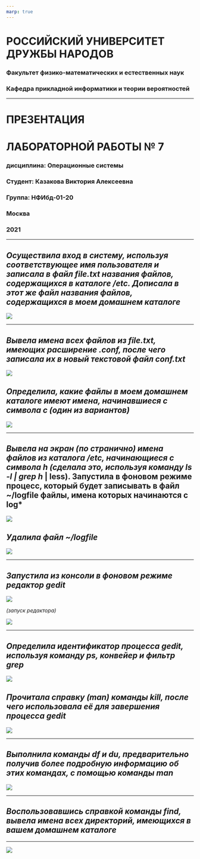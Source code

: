 ```yaml
---
marp: true
---
```

# **РОССИЙСКИЙ УНИВЕРСИТЕТ ДРУЖБЫ НАРОДОВ**

### **Факультет физико-математических и естественных наук**
### **Кафедра прикладной информатики и теории вероятностей**

---

# **ПРЕЗЕНТАЦИЯ** 
# **ЛАБОРАТОРНОЙ РАБОТЫ № 	7**
### дисциплина:	Операционные системы

### Студент: Казакова Виктория Алексеевна 
### Группа: НФИбд-01-20

###  **Москва**
### 2021

---

## ***Осуществила вход в систему, используя соответствующее имя пользователя и записала в файл file.txt названия файлов, содержащихся в каталоге /etc. Дописала в этот же файл названия файлов, содержащихся в моем домашнем каталоге***

![](https://sun9-4.userapi.com/impg/idCzF9zMsOtdbPLIWZu5CbhEm-0Zcu3lh2QYuQ/oegnShxzDlg.jpg?size=441x87&quality=96&sign=b233dedf32017da78dee45e354abb93a&type=album)

---

## ***Вывела имена всех файлов из file.txt, имеющих расширение .conf, после чего записала их в новый текстовой файл conf.txt***

![](https://sun9-8.userapi.com/impg/3Yk-BHvsQEKZlTYf2EXpDjS5P2MeGg42qjMWqA/1pY1y_ee1Ew.jpg?size=562x63&quality=96&sign=23b3e9583679cf50442d4225df36e501&type=album)

## ***Определила, какие файлы в моем домашнем каталоге имеют имена, начинавшиеся с символа c (один из вариантов)***

![](https://sun9-52.userapi.com/impg/dB27j-WMHAPePKt7osEeSxmnmbERu96ULBQmNg/2fx0zV6_1D4.jpg?size=585x75&quality=96&sign=a7de145be8461d5afdf7520a67679249&type=album)

---

## ***Вывела на экран (по странично) имена файлов из каталога /etc, начинающиеся с символа h (сделала это, используя команду ls -l | grep h* | less). Запустила в фоновом режиме процесс, который будет записывать в файл ~/logfile файлы, имена которых начинаются с log***

![](https://sun9-65.userapi.com/impg/GkwJUHD1h0CuOCvrAJNhm7w5s4n1a3OLwQvaRw/ZTsBOgbrXeQ.jpg?size=651x46&quality=96&sign=a1065fd9de616f20c9a10fbf5a395f3c&type=album)

## ***Удалила файл ~/logfile***

![](https://sun9-69.userapi.com/impg/eI9SFeDsUD-oFirBBv6FPYZKjmIClwjTpFuoFA/7ES0ZaHPl7c.jpg?size=360x49&quality=96&sign=567c701847bf359e6baf132d9f19ec25&type=album)

---

## ***Запустила из консоли в фоновом режиме редактор gedit***

![](https://sun9-55.userapi.com/impg/I5Xfpm_xSMvFirmINJdqaw2AcH4gqPQ-N45-pQ/zUrOhw8bxjU.jpg?size=328x66&quality=96&sign=26566852ba34d74726b62d9c3256ee75&type=album)

*(запуск редактора)*

![](https://sun9-7.userapi.com/impg/P39TFqIHRPI-c8wdfWL6l3_-D2GRSs1xfL8GMQ/peOs1saQe4I.jpg?size=910x448&quality=96&sign=e15b9a2ec67405a2da4858e3665924e6&type=album)

---

## ***Определила идентификатор процесса gedit, используя команду ps, конвейер и фильтр grep***

![](https://sun9-71.userapi.com/impg/6A3WkIYMRERoH-NOAEbOH98SvynO5-S9YFrbTA/j5pBXXM3BoU.jpg?size=955x106&quality=96&sign=4ccc05cda0eba4c9d57cb83838f9dc65&type=album)

## ***Прочитала справку (man) команды kill, после чего использовала её для завершения процесса gedit***

![](https://sun9-45.userapi.com/impg/Mw5OwgwhvrYCGilbbDzo_UVAQd9gKGcBgkYWRw/CJ26GqZ4ypc.jpg?size=370x121&quality=96&sign=407f15b9225a1f07bb335fc292d3c17a&type=album)

---

## ***Выполнила команды df и du, предварительно получив более подробную информацию об этих командах, с помощью команды man***

![](https://sun9-36.userapi.com/impg/veYj_raH3DF0bQrZ23JTuXaPVbPmbJ5rmlDMFg/v-hkdRfGrPc.jpg?size=819x421&quality=96&sign=fcf6ebc54819623315de929febed698c&type=album)

---

## ***Воспользовавшись справкой команды find, вывела имена всех директорий, имеющихся в вашем домашнем каталоге***

---

![](https://sun9-70.userapi.com/impg/o8ZWHKdaOQd2oRRwBKKmo7tQWe5SbrTgNGakbA/2DgJ_ID7JJs.jpg?size=640x823&quality=96&sign=397ca52460950e84788766716b4e7203&type=album)